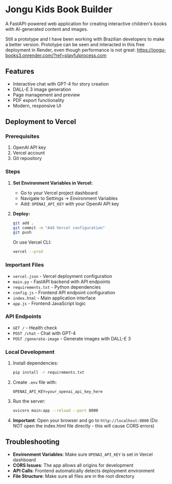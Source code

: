 # Jongu Kids Book Builder

A FastAPI-powered web application for creating interactive children's books with AI-generated content and images.

Still a prototype and I have been working with Brazilian developers to make a better version. Prototype can be seen and interacted in this free deployment in Render, even though performance is not great: https://jongu-books3.onrender.com/?ref=playfulprocess.com

## Features

- Interactive chat with GPT-4 for story creation
- DALL-E 3 image generation
- Page management and preview
- PDF export functionality
- Modern, responsive UI

## Deployment to Vercel

### Prerequisites

1. OpenAI API key
2. Vercel account
3. Git repository

### Steps

1. **Set Environment Variables in Vercel:**
   - Go to your Vercel project dashboard
   - Navigate to Settings → Environment Variables
   - Add: `OPENAI_API_KEY` with your OpenAI API key

2. **Deploy:**
   ```bash
   git add .
   git commit -m "Add Vercel configuration"
   git push
   ```
   
   Or use Vercel CLI:
   ```bash
   vercel --prod
   ```

### Important Files

- `vercel.json` - Vercel deployment configuration
- `main.py` - FastAPI backend with API endpoints
- `requirements.txt` - Python dependencies
- `config.js` - Frontend API endpoint configuration
- `index.html` - Main application interface
- `app.js` - Frontend JavaScript logic

### API Endpoints

- `GET /` - Health check
- `POST /chat` - Chat with GPT-4
- `POST /generate-image` - Generate images with DALL-E 3

### Local Development

1. Install dependencies:
   ```bash
   pip install -r requirements.txt
   ```

2. Create `.env` file with:
   ```
   OPENAI_API_KEY=your_openai_api_key_here
   ```

3. Run the server:
   ```bash
   uvicorn main:app --reload --port 8000
   ```

4. **Important**: Open your browser and go to `http://localhost:8000` 
   (Do NOT open the index.html file directly - this will cause CORS errors)

## Troubleshooting

- **Environment Variables**: Make sure `OPENAI_API_KEY` is set in Vercel dashboard
- **CORS Issues**: The app allows all origins for development
- **API Calls**: Frontend automatically detects deployment environment
- **File Structure**: Make sure all files are in the root directory
